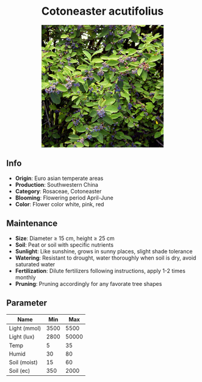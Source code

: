 <h1 align='center'>Cotoneaster acutifolius</h1>
<p align="center">
    <img 
        align='center'
        width='320'
        src="../images/cotoneaster acutifolius.png" 
        alt='Cotoneaster acutifolius' />
</p>

## Info

 - **Origin**: Euro asian temperate areas
 - **Production**: Southwestern China
 - **Category**: Rosaceae, Cotoneaster
 - **Blooming**: Flowering period April-June
 - **Color**: Flower color white, pink, red

## Maintenance

 - **Size**: Diameter ≥ 15 cm, height ≥ 25 cm
 - **Soil**: Peat or soil with specific nutrients
 - **Sunlight**: Like sunshine, grows in sunny places, slight shade tolerance
 - **Watering**: Resistant to drought, water thoroughly when soil is dry, avoid saturated water
 - **Fertilization**: Dilute fertilizers following instructions, apply 1-2 times monthly
 - **Pruning**: Pruning accordingly for any favorate tree shapes

## Parameter

| Name         | Min  | Max   |
|--------------|------|-------|
| Light (mmol) | 3500 | 5500  |
| Light (lux)  | 2800 | 50000 |
| Temp         | 5    | 35    |
| Humid        | 30   | 80    |
| Soil (moist) | 15   | 60    |
| Soil (ec)    | 350  | 2000  |
